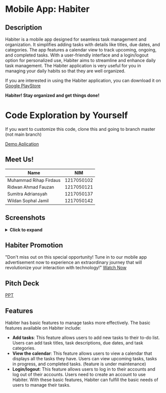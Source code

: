 # Mobile App: Habiter

## Description

Habiter is a mobile app designed for seamless task management and organization. It simplifies adding tasks with details like titles, due dates, and categories. The app features a calendar view to track upcoming, ongoing, and completed tasks. With a user-friendly interface and a login/logout option for personalized use, Habiter aims to streamline and enhance daily task management.
The Habiter application is very useful for you in managing your daily habits so that they are well organized.

If you are interested in using the Habiter application, you can download it on [Google PlayStore](https://play.google.com/store/apps/details?id=uas.pam.habiter)

**Habiter! Stay organized and get things done!**

# Code Exploration by Yourself 

If you want to customize this code, clone this and going to branch master (not main branch)

[Demo Aplication](https://youtu.be/Sf13BIPW-JA)

## Meet Us!
| Name                   | NIM             |
|------------------------|-----------------|
| Muhammad Rihap Firdaus | 1217050102      |
| Ridwan Ahmad Fauzan    | 1217050121      |
| Sumitra Adriansyah     | 1217050137      |
| Wildan Sophal Jamil    | 1217050142      |

## Screenshots

<details>
  <summary><b>Click to expand</b></summary>

### Sign Up Page
  <div align="center">
    <img src="Screenshot/signup.jpg" alt="Sign Up Page" width="300" />
  </div>

### Sign In Page
  <div align="center">
    <img src="Screenshot/Signin.jpg" alt="Sign In Page" width="300" />
  </div>

### Dashboard Page
  <div align="center">
    <img src="Screenshot/home.jpg" alt="Dashboard Page" width="300" />
  </div>

### Add Task Page
  <div align="center">
    <img src="Screenshot/add-task.jpg" alt="Add Task Page" width="300" />
  </div>

### Setting Page
  <div align="center">
    <img src="Screenshot/setting.jpg" alt="Setting Page" width="300" />
  </div>

### Edit Profile Page
  <div align="center">
    <img src="Screenshot/edit-profile.jpg" alt="Edit profile Page" width="300" />
  </div>

### Delete Account Page
  <div align="center">
    <img src="Screenshot/delete-account.jpg" alt="Delete Account Page" width="300" />
  </div>

</details>

## Habiter Promotion
"Don't miss out on this special opportunity! Tune in to our mobile app advertisement now to experience an extraordinary journey that will revolutionize your interaction with technology!"
[Watch Now](https://youtu.be/mCjvuOkcN1k)

## Pitch Deck
[PPT](https://www.canva.com/design/DAF4hnRUuMw/bYrc_ZSmPSgy43ilkcESGw/edit?utm_content=DAF4hnRUuMw&utm_campaign=designshare&utm_medium=link2&utm_source=sharebutton)

## Features
Habiter has basic features to manage tasks more effectively. The basic features available on Habiter include:

- **Add tasks**: This feature allows users to add new tasks to their to-do list. Users can add task titles, task descriptions, due dates, and task categories.
- **View the calendar**: This feature allows users to view a calendar that displays all the tasks they have. Users can view upcoming tasks, tasks in progress, and completed tasks. (feature is under maintenance)
- **Login/logout**: This feature allows users to log in to their accounts and log out of their accounts. Users need to create an account to use Habiter.
With these basic features, Habiter can fulfill the basic needs of users to manage their tasks.
